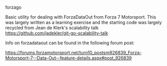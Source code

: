 forzago

Basic utility for dealing with ForzaDataOut from Forza 7 Motorsport.  This was largely written as a learning exercise and the starting code was largely recycled from Jean de Klerk's scalability talk https://github.com/jadekler/git-go-scalability-talk 

Info on forzadataout can be found in the following forum post:

https://forums.forzamotorsport.net/turn10_postsm926839_Forza-Motorsport-7--Data-Out--feature-details.aspx#post_926839

